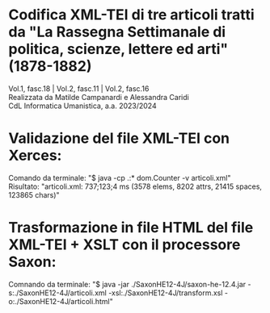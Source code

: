 # Codifica XML-TEI di tre articoli tratti da "La Rassegna Settimanale di politica, scienze, lettere ed arti" (1878-1882)
Vol.1, fasc.18 | Vol.2, fasc.11 | Vol.2, fasc.16</br>
Realizzata da Matilde Campanardi e Alessandra Caridi</br>
CdL Informatica Umanistica, a.a. 2023/2024</br>

# Validazione del file XML-TEI con Xerces:</br>
Comando da terminale: "$ java -cp .:* dom.Counter -v articoli.xml"</br>
Risultato: "articoli.xml: 737;123;4 ms (3578 elems, 8202 attrs, 21415 spaces, 123865 chars)"</br>

# Trasformazione in file HTML del file XML-TEI + XSLT con il processore Saxon:</br>
Comnando da terminale: "$ java -jar ./SaxonHE12-4J/saxon-he-12.4.jar -s:./SaxonHE12-4J/articoli.xml -xsl:./SaxonHE12-4J/transform.xsl -o:./SaxonHE12-4J/articoli.html"


